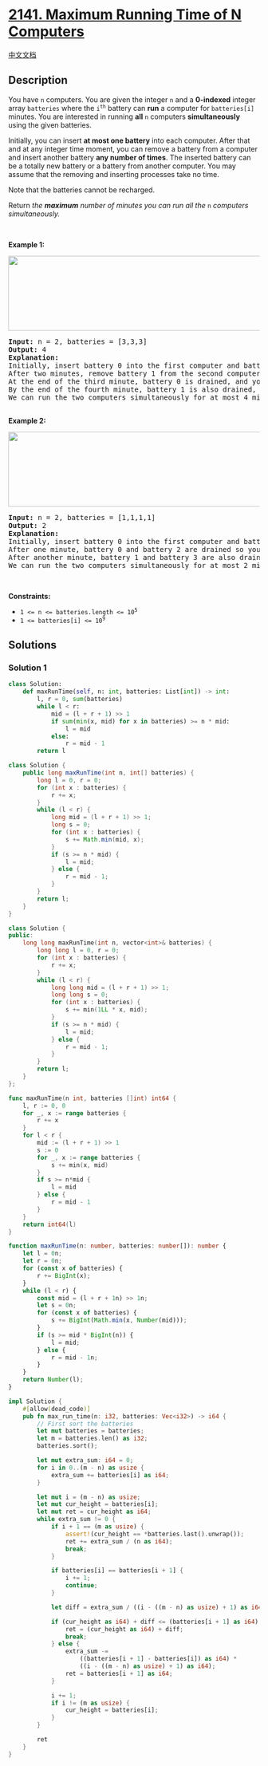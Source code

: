 # [2141. Maximum Running Time of N Computers](https://leetcode.com/problems/maximum-running-time-of-n-computers)

[中文文档](./solution/2100-2199/2141.Maximum%20Running%20Time%20of%20N%20Computers/README.md)

<!-- tags:Greedy,Array,Binary Search,Sorting -->

## Description

<p>You have <code>n</code> computers. You are given the integer <code>n</code> and a <strong>0-indexed</strong> integer array <code>batteries</code> where the <code>i<sup>th</sup></code> battery can <strong>run</strong> a computer for <code>batteries[i]</code> minutes. You are interested in running <strong>all</strong> <code>n</code> computers <strong>simultaneously</strong> using the given batteries.</p>

<p>Initially, you can insert <strong>at most one battery</strong> into each computer. After that and at any integer time moment, you can remove a battery from a computer and insert another battery <strong>any number of times</strong>. The inserted battery can be a totally new battery or a battery from another computer. You may assume that the removing and inserting processes take no time.</p>

<p>Note that the batteries cannot be recharged.</p>

<p>Return <em>the <strong>maximum</strong> number of minutes you can run all the </em><code>n</code><em> computers simultaneously.</em></p>

<p>&nbsp;</p>
<p><strong class="example">Example 1:</strong></p>
<img alt="" src="./images/example1-fit.png" style="width: 762px; height: 150px;" />
<pre>
<strong>Input:</strong> n = 2, batteries = [3,3,3]
<strong>Output:</strong> 4
<strong>Explanation:</strong> 
Initially, insert battery 0 into the first computer and battery 1 into the second computer.
After two minutes, remove battery 1 from the second computer and insert battery 2 instead. Note that battery 1 can still run for one minute.
At the end of the third minute, battery 0 is drained, and you need to remove it from the first computer and insert battery 1 instead.
By the end of the fourth minute, battery 1 is also drained, and the first computer is no longer running.
We can run the two computers simultaneously for at most 4 minutes, so we return 4.

</pre>

<p><strong class="example">Example 2:</strong></p>
<img alt="" src="./images/example2.png" style="width: 629px; height: 150px;" />
<pre>
<strong>Input:</strong> n = 2, batteries = [1,1,1,1]
<strong>Output:</strong> 2
<strong>Explanation:</strong> 
Initially, insert battery 0 into the first computer and battery 2 into the second computer. 
After one minute, battery 0 and battery 2 are drained so you need to remove them and insert battery 1 into the first computer and battery 3 into the second computer. 
After another minute, battery 1 and battery 3 are also drained so the first and second computers are no longer running.
We can run the two computers simultaneously for at most 2 minutes, so we return 2.
</pre>

<p>&nbsp;</p>
<p><strong>Constraints:</strong></p>

<ul>
	<li><code>1 &lt;= n &lt;= batteries.length &lt;= 10<sup>5</sup></code></li>
	<li><code>1 &lt;= batteries[i] &lt;= 10<sup>9</sup></code></li>
</ul>

## Solutions

### Solution 1

<!-- tabs:start -->

```python
class Solution:
    def maxRunTime(self, n: int, batteries: List[int]) -> int:
        l, r = 0, sum(batteries)
        while l < r:
            mid = (l + r + 1) >> 1
            if sum(min(x, mid) for x in batteries) >= n * mid:
                l = mid
            else:
                r = mid - 1
        return l
```

```java
class Solution {
    public long maxRunTime(int n, int[] batteries) {
        long l = 0, r = 0;
        for (int x : batteries) {
            r += x;
        }
        while (l < r) {
            long mid = (l + r + 1) >> 1;
            long s = 0;
            for (int x : batteries) {
                s += Math.min(mid, x);
            }
            if (s >= n * mid) {
                l = mid;
            } else {
                r = mid - 1;
            }
        }
        return l;
    }
}
```

```cpp
class Solution {
public:
    long long maxRunTime(int n, vector<int>& batteries) {
        long long l = 0, r = 0;
        for (int x : batteries) {
            r += x;
        }
        while (l < r) {
            long long mid = (l + r + 1) >> 1;
            long long s = 0;
            for (int x : batteries) {
                s += min(1LL * x, mid);
            }
            if (s >= n * mid) {
                l = mid;
            } else {
                r = mid - 1;
            }
        }
        return l;
    }
};
```

```go
func maxRunTime(n int, batteries []int) int64 {
	l, r := 0, 0
	for _, x := range batteries {
		r += x
	}
	for l < r {
		mid := (l + r + 1) >> 1
		s := 0
		for _, x := range batteries {
			s += min(x, mid)
		}
		if s >= n*mid {
			l = mid
		} else {
			r = mid - 1
		}
	}
	return int64(l)
}
```

```ts
function maxRunTime(n: number, batteries: number[]): number {
    let l = 0n;
    let r = 0n;
    for (const x of batteries) {
        r += BigInt(x);
    }
    while (l < r) {
        const mid = (l + r + 1n) >> 1n;
        let s = 0n;
        for (const x of batteries) {
            s += BigInt(Math.min(x, Number(mid)));
        }
        if (s >= mid * BigInt(n)) {
            l = mid;
        } else {
            r = mid - 1n;
        }
    }
    return Number(l);
}
```

```rust
impl Solution {
    #[allow(dead_code)]
    pub fn max_run_time(n: i32, batteries: Vec<i32>) -> i64 {
        // First sort the batteries
        let mut batteries = batteries;
        let m = batteries.len() as i32;
        batteries.sort();

        let mut extra_sum: i64 = 0;
        for i in 0..(m - n) as usize {
            extra_sum += batteries[i] as i64;
        }

        let mut i = (m - n) as usize;
        let mut cur_height = batteries[i];
        let mut ret = cur_height as i64;
        while extra_sum != 0 {
            if i + 1 == (m as usize) {
                assert!(cur_height == *batteries.last().unwrap());
                ret += extra_sum / (n as i64);
                break;
            }

            if batteries[i] == batteries[i + 1] {
                i += 1;
                continue;
            }

            let diff = extra_sum / ((i - ((m - n) as usize) + 1) as i64);

            if (cur_height as i64) + diff <= (batteries[i + 1] as i64) {
                ret = (cur_height as i64) + diff;
                break;
            } else {
                extra_sum -=
                    ((batteries[i + 1] - batteries[i]) as i64) *
                    ((i - ((m - n) as usize) + 1) as i64);
                ret = batteries[i + 1] as i64;
            }

            i += 1;
            if i != (m as usize) {
                cur_height = batteries[i];
            }
        }

        ret
    }
}
```

<!-- tabs:end -->

<!-- end -->
